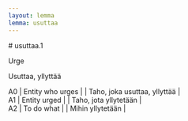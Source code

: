 ```yaml
---
layout: lemma
lemma: usuttaa
---
```


<div class="sense">
# <span class="sensename">usuttaa.1</span>

<span class="description">Urge</span>

<span class="description">Usuttaa, yllyttää</span>

A0 | Entity who urges |   | Taho, joka usuttaa, yllyttää |  
A1 | Entity urged |   | Taho, jota yllytetään |  
A2 | To do what |   | Mihin yllytetään |  

</div>

